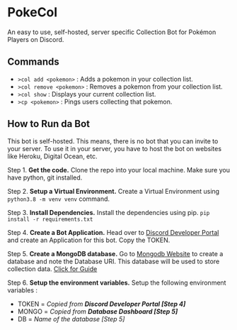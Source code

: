 # PokeCol
An easy to use, self-hosted, server specific Collection Bot for Pokémon Players on Discord.

## Commands
* `>col add <pokemon>` : Adds a pokemon in your collection list.
* `>col remove <pokemon>` : Removes a pokemon from your collection list.
* `>col show` : Displays your current collection list.
* `>cp <pokemon>` : Pings users collecting that pokemon.

## How to Run da Bot

This bot is self-hosted. This means, there is no bot that you can invite to your server. To use it in  your server, you have to host the bot on websites like Heroku, Digital Ocean, etc. 

Step 1. **Get the code.**
  Clone the repo into your local machine. Make sure you have python, git installed.
  
Step 2. **Setup a Virtual Environment.**
  Create a Virtual Environment using `python3.8 -m venv venv` command.
  
Step 3. **Install Dependencies.**
  Install the dependencies using pip. 
  `pip install -r requirements.txt`
  
Step 4. **Create a Bot Application.**
  Head over to [Discord Developer Portal](https://discord.com/developers/applications/) and create an Application for this bot. Copy the TOKEN.
  
Step 5. **Create a MongoDB database.**
  Go to [Mongodb Website](mongodb.com) to create a database and note the Database URI. This database will be used to store collection data. [Click for Guide](https://www.mongodb.com/docs/manual/tutorial/getting-started/)
  
Step 6. **Setup the environment variables.**
  Setup the following environment variables :
  * TOKEN = _Copied from **Discord Developer Portal [Step 4]**_
  * MONGO = _Copied from **Database Dashboard [Step 5]**_
  * DB = _Name of the database [Step 5]_
